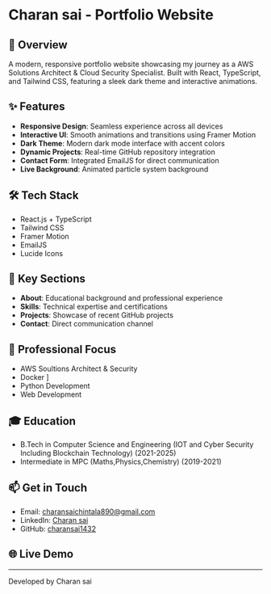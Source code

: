 # Charan sai - Portfolio Website

<!-- ![{01082514-2449-4B9B-B9A2-682D34A18EE9}](https://github.com/user-attachments/assets/4582d7a2-46ec-403a-86d0-71920d955311) -->

## 🚀 Overview

A modern, responsive portfolio website showcasing my journey as a AWS Solutions Architect & Cloud Security Specialist. Built with React, TypeScript, and Tailwind CSS, featuring a sleek dark theme and interactive animations.

## ✨ Features

- **Responsive Design**: Seamless experience across all devices
- **Interactive UI**: Smooth animations and transitions using Framer Motion
- **Dark Theme**: Modern dark mode interface with accent colors
- **Dynamic Projects**: Real-time GitHub repository integration
- **Contact Form**: Integrated EmailJS for direct communication
- **Live Background**: Animated particle system background

## 🛠️ Tech Stack

- React.js + TypeScript
- Tailwind CSS
- Framer Motion
- EmailJS
- Lucide Icons

## 🔧 Key Sections

- **About**: Educational background and professional experience
- **Skills**: Technical expertise and certifications
- **Projects**: Showcase of recent GitHub projects
- **Contact**: Direct communication channel

## 💼 Professional Focus


- AWS Soultions Architect & Security
- Docker ]
- Python Development
- Web Development

## 🎓 Education

- B.Tech in Computer Science and Engineering (IOT and Cyber Security Including Blockchain Technology) (2021-2025)
- Intermediate in MPC (Maths,Physics,Chemistry) (2019-2021)

## 📫 Get in Touch

- Email: charansaichintala890@gmail.com
- LinkedIn: [Charan sai](https://www.linkedin.com/in/charan2004/)
- GitHub: [charansai1432](https://github.com/charansai1432)

## 🌐 Live Demo

<!-- Visit the live portfolio: [Portfolio Website](https://sujeeth.netlify.app) -->

---

Developed by Charan sai
